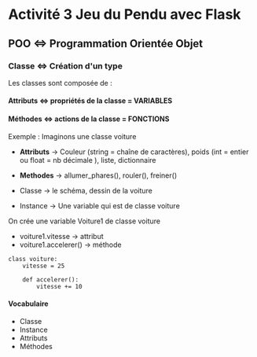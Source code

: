 # Activité 3 Jeu du Pendu avec Flask

## POO <=> Programmation Orientée Objet

### Classe <=> Création d'un type

Les classes sont composée de :

#### Attributs <=> propriétés de la classe = VARIABLES

#### Méthodes <=> actions de la classe = FONCTIONS

Exemple : Imaginons une classe voiture

- **Attributs** -> Couleur (string = chaîne de caractères), poids (int = entier ou float = nb décimale ), liste, dictionnaire

- **Methodes** -> allumer_phares(), rouler(), freiner()

- Classe -> le schéma, dessin de la voiture
- Instance -> Une variable qui est de classe voiture

On crée une variable Voiture1 de classe voiture

* voiture1.vitesse     -> attribut 
* voiture1.accelerer() -> méthode

```
class voiture:
    vitesse = 25 

    def accelerer():
        vitesse += 10
```

#### Vocabulaire

- Classe
- Instance
- Attributs
- Méthodes
